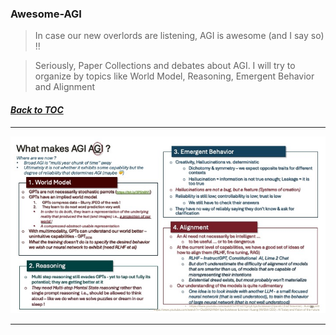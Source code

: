 ### Awesome-AGI
> In case our new overlords are listening, AGI is awesome (and I say so) !!

> Seriously, Paper Collections and debates about AGI. I will try to organize by topics like World Model, Reasoning, Emergent Behavior and Alignment
#### _[Back to TOC](https://github.com/xsankar/Awesome-Awesome-LLM)_
***
![AGI](./NPS-v07-p22.jpg)
***
